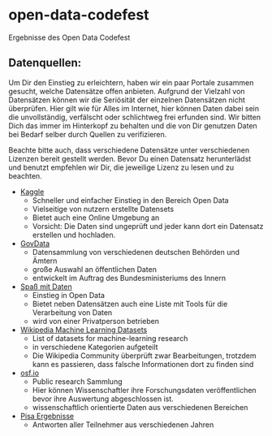 # open-data-codefest

Ergebnisse des Open Data Codefest

## Datenquellen:

Um Dir den Einstieg zu erleichtern, haben wir ein paar Portale zusammen gesucht, welche Datensätze offen anbieten.
Aufgrund der Vielzahl von Datensätzen können wir die Seriösität der einzelnen Datensätzen nicht überprüfen. Hier gilt
wie für Alles im Internet, hier können Daten dabei sein die unvollständig, verfälscht oder schlichtweg frei erfunden
sind. Wir bitten Dich das immer im Hinterkopf zu behalten und die von Dir genutzen Daten bei Bedarf selber durch Quellen
zu verifizieren.

Beachte bitte auch, dass verschiedene Datensätze unter verschiedenen Lizenzen bereit gestellt werden. Bevor Du einen
Datensatz herunterlädst und benutzt empfehlen wir Dir, die jeweilige Lizenz zu lesen und zu beachten.

- [Kaggle](https://www.kaggle.com) 
  - Schneller und einfacher Einstieg in den Bereich Open Data
  - Vielseitige von nutzern erstellte Datensets
  - Bietet auch eine Online Umgebung an
  - Vorsicht: Die Daten sind ungeprüft und jeder kann dort ein Datensatz erstellen und hochladen.
- [GovData](https://www.govdata.de) 
  - Datensammlung von verschiedenen deutschen Behörden und Ämtern
  - große Auswahl an öffentlichen Daten
  - entwickelt im Auftrag des Bundesministeriums des Innern
- [Spaß mit Daten](https://spassmitdaten.de/) 
  - Einstieg in Open Data
  - Bietet neben Datensätzen auch eine Liste mit Tools für die Verarbeitung von Daten
  - wird von einer Privatperson betrieben
- [Wikipedia Machine Learning Datasets](https://en.wikipedia.org/wiki/List_of_datasets_for_machine-learning_research) 
  - List of datasets for machine-learning research
  - in verschiedene Kategorien aufgeteilt
  - Die Wikipedia Community überprüft zwar Bearbeitungen, trotzdem kann es passieren, dass falsche Informationen dort
    zu finden sind
- [osf.io](https://osf.io) 
  - Public research Sammlung
  - Hier können Wissenschaftler ihre Forschungsdaten veröffentlichen bevor ihre Auswertung abgeschlossen ist.
  - wissenschaftlich orientierte Daten aus verschiedenen Bereichen
- [Pisa Ergebnisse](https://www.oecd.org/pisa/data/)
  - Antworten aller Teilnehmer aus verschiedenen Jahren
